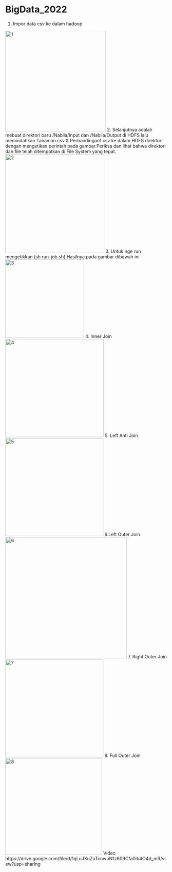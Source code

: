 # BigData_2022
1. Impor data csv ke dalam hadoop
<img width="313" alt="1" src="https://user-images.githubusercontent.com/76138672/176191469-4b19bcfc-ecc9-4b18-91f3-72bbd84660bf.png">
2. Selanjutnya adalah mebuat direktori baru /Nabila/Input dan /Nabila/Output di HDFS lalu memindahkan Tanaman.csv & Perbandingan1.csv ke dalam HDFS direktori 
   dengan mengetikan perintah pada gambar.Periksa dan lihat bahwa direktori dan file telah ditempatkan di File System yang tepat.
<img width="308" alt="2" src="https://user-images.githubusercontent.com/76138672/176194165-af2d03df-0188-46bc-9bce-c88ed288dd86.png">
3. Untuk nge run mengetikkan (sh run-job.sh) Hasilnya pada gambar dibawah ini
<img width="245" alt="3" src="https://user-images.githubusercontent.com/76138672/176195477-a8933fdd-3cb9-469d-a41f-ce5f029744c0.png">
4. Inner Join
<img width="306" alt="4" src="https://user-images.githubusercontent.com/76138672/176195742-599c2413-c3a0-48ee-9cf8-9f4e78efd3fc.png">
5. Left Anti Join
<img width="305" alt="5" src="https://user-images.githubusercontent.com/76138672/176197591-cd0d7070-2618-477e-8b75-9143e3a373ac.png">
6.Left Outer Join
<img width="378" alt="6" src="https://user-images.githubusercontent.com/76138672/176198193-a914c7e2-ae90-4d7c-84d8-42842666393d.png">
7. Right Outer Join
<img width="305" alt="7" src="https://user-images.githubusercontent.com/76138672/176198763-5c164eae-fb35-43ba-9496-bed6222c1342.png">
8. Full Outer Join
<img width="301" alt="8" src="https://user-images.githubusercontent.com/76138672/176199034-c8d796f1-35b2-4bc2-a0d7-3b13e33f1928.png">
Video
https://drive.google.com/file/d/1qLuJXuZuTcnwuN1z609Cfa0ib4O4d_mR/view?usp=sharing
